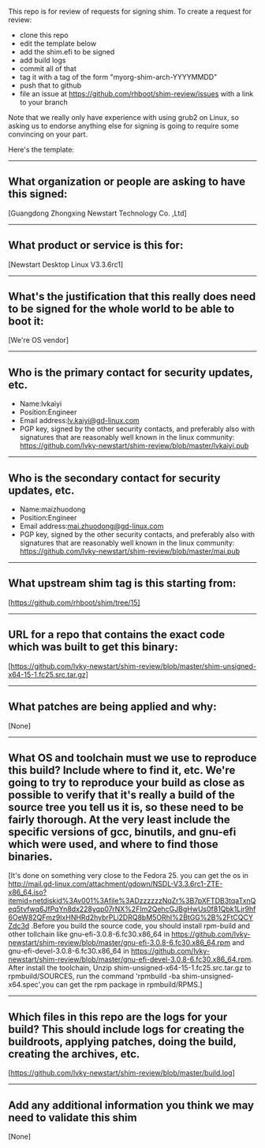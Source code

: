 This repo is for review of requests for signing shim.  To create a request for review:

- clone this repo
- edit the template below
- add the shim.efi to be signed
- add build logs
- commit all of that
- tag it with a tag of the form "myorg-shim-arch-YYYYMMDD"
- push that to github
- file an issue at https://github.com/rhboot/shim-review/issues with a link to your branch

Note that we really only have experience with using grub2 on Linux, so asking
us to endorse anything else for signing is going to require some convincing on
your part.

Here's the template:

-------------------------------------------------------------------------------
What organization or people are asking to have this signed:
-------------------------------------------------------------------------------
[Guangdong Zhongxing Newstart Technology Co. ,Ltd]

-------------------------------------------------------------------------------
What product or service is this for:
-------------------------------------------------------------------------------
[Newstart Desktop Linux V3.3.6rc1]

-------------------------------------------------------------------------------
What's the justification that this really does need to be signed for the whole world to be able to boot it:
-------------------------------------------------------------------------------
[We're OS vendor]

-------------------------------------------------------------------------------
Who is the primary contact for security updates, etc.
-------------------------------------------------------------------------------
- Name:lvkaiyi
- Position:Engineer
- Email address:lv.kaiyi@gd-linux.com
- PGP key, signed by the other security contacts, and preferably also with signatures that are reasonably well known in the linux community:
	https://github.com/lvky-newstart/shim-review/blob/master/lvkaiyi.pub
-------------------------------------------------------------------------------
Who is the secondary contact for security updates, etc.
-------------------------------------------------------------------------------
- Name:maizhuodong
- Position:Engineer
- Email address:mai.zhuodong@gd-linux.com
- PGP key, signed by the other security contacts, and preferably also with signatures that are reasonably well known in the linux community:
	https://github.com/lvky-newstart/shim-review/blob/master/mai.pub
-------------------------------------------------------------------------------
What upstream shim tag is this starting from:
-------------------------------------------------------------------------------
[https://github.com/rhboot/shim/tree/15]

-------------------------------------------------------------------------------
URL for a repo that contains the exact code which was built to get this binary:
-------------------------------------------------------------------------------
[https://github.com/lvky-newstart/shim-review/blob/master/shim-unsigned-x64-15-1.fc25.src.tar.gz]

-------------------------------------------------------------------------------
What patches are being applied and why:
-------------------------------------------------------------------------------
[None]

-------------------------------------------------------------------------------
What OS and toolchain must we use to reproduce this build?  Include where to find it, etc.  We're going to try to reproduce your build as close as possible to verify that it's really a build of the source tree you tell us it is, so these need to be fairly thorough. At the very least include the specific versions of gcc, binutils, and gnu-efi which were used, and where to find those binaries.
-------------------------------------------------------------------------------
[It's done on something very close to the Fedora 25. you can get the os in http://mail.gd-linux.com/attachment/gdown/NSDL-V3.3.6rc1-ZTE-x86_64.iso?itemid=netdiskid%3Av001%3Afile%3ADzzzzzzNqZr%3B7pXFTDB3tqaTxnQeq5tvfwq6JfPqYn8dx228yqp07rNX%2FIm2QehcGJBgHwUs0f81Qbk1Ljr9hf6OeW82QFmz9IxHNHRd2hybrPLi2DRQ8bM5ORhI%2BtGG%2B%2FtCQCYZdc3d .Before you build the source code, you should install rpm-build and other tollchain like gnu-efi-3.0.8-6.fc30.x86_64 in https://github.com/lvky-newstart/shim-review/blob/master/gnu-efi-3.0.8-6.fc30.x86_64.rpm and gnu-efi-devel-3.0.8-6.fc30.x86_64 in https://github.com/lvky-newstart/shim-review/blob/master/gnu-efi-devel-3.0.8-6.fc30.x86_64.rpm. After install the toolchain, Unzip shim-unsigned-x64-15-1.fc25.src.tar.gz to rpmbuild/SOURCES, run the command 'rpmbuild -ba shim-unsigned-x64.spec',you can get the rpm package in rpmbuild/RPMS.]

-------------------------------------------------------------------------------
Which files in this repo are the logs for your build?   This should include logs for creating the buildroots, applying patches, doing the build, creating the archives, etc.
-------------------------------------------------------------------------------
[https://github.com/lvky-newstart/shim-review/blob/master/build.log]

-------------------------------------------------------------------------------
Add any additional information you think we may need to validate this shim
-------------------------------------------------------------------------------
[None]
